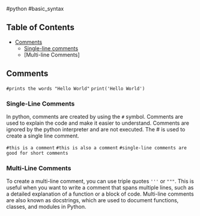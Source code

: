 #python #basic_syntax 

## Table of Contents
- [Comments](#Comments)
	- [Single-line comments](#Single-Line%20Comments)
	- [Multi-line Comments]

## Comments
`#prints the words "Hello World"`
`print('Hello World')`
### Single-Line Comments
In python, comments are created by using the `#` symbol. Comments are used to explain the code and make it easier to understand. Comments are ignored by the python interpreter and are not executed. The # is used to create a single line comment.

`#this is a comment`
`#this is also a comment`
`#single-line comments are good for short comments`
### Multi-Line Comments
 To create a multi-line comment, you can use triple quotes `'''` or `"""`. This is useful when you want to write a comment that spans multiple lines, such as a detailed explanation of a function or a block of code. Multi-line comments are also known as docstrings, which are used to document functions, classes, and modules in Python.


 


